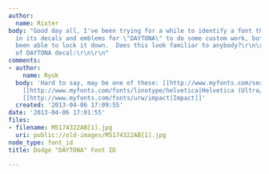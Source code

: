 ```yaml
---
author:
  name: Rixter
body: "Good day all, I've been trying for a while to identify a font that Dodge uses
  in its decals and emblems for \"DAYTONA\" to do some custom work, but I haven't
  been able to lock it down.  Does this look familiar to anybody?\r\n\r\nLink to pic
  of DAYTONA decal:\r\n\r\n"
comments:
- author:
    name: Ryuk
  body: 'Hard to say, may be one of these: [[http://www.myfonts.com/search/compacta|Compacta]],
    [[http://www.myfonts.com/fonts/linotype/helvetica|Helvetica (Ultra/Extra?) Compressed]],
    [[http://www.myfonts.com/fonts/urw/impact|Impact]]'
  created: '2013-04-06 17:09:55'
date: '2013-04-06 17:01:55'
files:
- filename: M5174322AB[1].jpg
  uri: public://old-images/M5174322AB[1].jpg
node_type: font_id
title: Dodge "DAYTONA" Font ID

---
```

